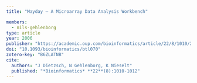 ```yaml
---
title: "Mayday – A Microarray Data Analysis Workbench"

members:
  - nils-gehlenborg
type: article
year: 2006
publisher: "https://academic.oup.com/bioinformatics/article/22/8/1010/227568"
doi: "10.1093/bioinformatics/btl070"
zotero-key: "B6ZLATNB"
cite:
  authors: "J Dietzsch, N Gehlenborg, K Nieselt"
  published: "*Bioinformatics* **22**(8):1010-1012"
---
```

